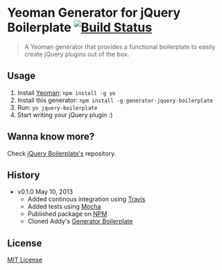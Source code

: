 # Yeoman Generator for jQuery Boilerplate [![Build Status](https://secure.travis-ci.org/jquery-boilerplate/generator-jquery-boilerplate.png?branch=master)](https://travis-ci.org/jquery-boilerplate/generator-jquery-boilerplate)

> A Yeoman generator that provides a functional boilerplate to easily create jQuery plugins out of the box.

## Usage

1. Install [Yeoman](https://github.com/yeoman/yo): `npm install -g yo`
2. Install this generator: `npm install -g generator-jquery-boilerplate`
3. Run: `yo jquery-boilerplate`
4. Start writing your jQuery plugin :)

## Wanna know more?

Check [jQuery Boilerplate's](http://github.com/jquery-boilerplate/boilerplate) repository.

## History

* v0.1.0 May 10, 2013
	* Added continous integration using [Travis](https://travis-ci.org/jquery-boilerplate/generator/)
	* Added tests using [Mocha](http://visionmedia.github.io/mocha/)
	* Published package on [NPM](https://npmjs.org/package/generator-jquery-boilerplate)
	* Cloned Addy's [Generator Boilerplate](https://github.com/addyosmani/generator-boilerplate)

## License

[MIT License](http://zenorocha.mit-license.org/)

